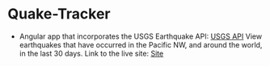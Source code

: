 # Quake-Tracker
* Angular app that incorporates the USGS Earthquake API: [USGS API](http://earthquake.usgs.gov/fdsnws/event/1/)
View earthquakes that have occurred in the Pacific NW, and around the world, in the last 30 days.
Link to the live site: [Site](https://earthquake-tracker.herokuapp.com/)
